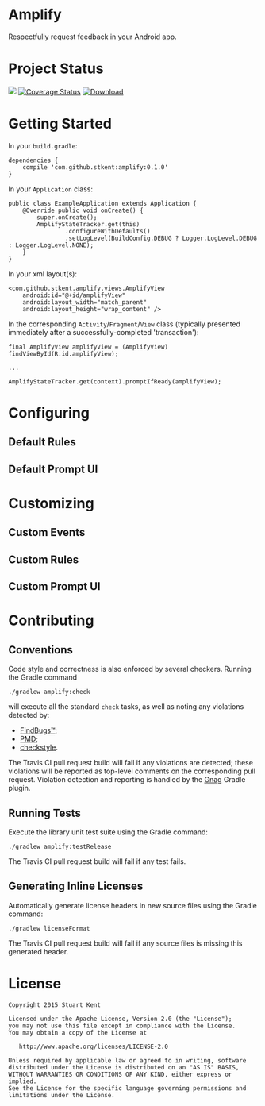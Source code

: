 # Amplify

Respectfully request feedback in your Android app.

<!-- TODO: add example image or gif here -->

# Project Status

<a href="https://travis-ci.org/stkent/amplify"><img src="https://travis-ci.org/stkent/amplify.svg"></a> [![Coverage Status](https://coveralls.io/repos/stkent/amplify/badge.svg?branch=master&service=github)](https://coveralls.io/github/stkent/amplify?branch=master) [![Download](https://api.bintray.com/packages/stkent/android-libraries/amplify/images/download.svg)](https://bintray.com/stkent/android-libraries/amplify/_latestVersion)

# Getting Started

In your `build.gradle`:

    dependencies {
        compile 'com.github.stkent:amplify:0.1.0'
    }
    
In your `Application` class:

    public class ExampleApplication extends Application {
        @Override public void onCreate() {
            super.onCreate();
            AmplifyStateTracker.get(this)
                    .configureWithDefaults()
                    .setLogLevel(BuildConfig.DEBUG ? Logger.LogLevel.DEBUG : Logger.LogLevel.NONE);
        }
    }

In your xml layout(s):

    <com.github.stkent.amplify.views.AmplifyView
        android:id="@+id/amplifyView"
        android:layout_width="match_parent"
        android:layout_height="wrap_content" />

In the corresponding `Activity`/`Fragment`/`View` class (typically presented immediately after a successfully-completed 'transaction'):

    final AmplifyView amplifyView = (AmplifyView) findViewById(R.id.amplifyView);
    
    ...
    
    AmplifyStateTracker.get(context).promptIfReady(amplifyView);

# Configuring

## Default Rules

## Default Prompt UI

# Customizing

## Custom Events

## Custom Rules

## Custom Prompt UI

# Contributing

## Conventions

Code style and correctness is also enforced by several checkers. Running the Gradle command

    ./gradlew amplify:check
    
will execute all the standard `check` tasks, as well as noting any violations detected by:

- [FindBugs™](http://findbugs.sourceforge.net/);
- [PMD](https://pmd.github.io/);
- [checkstyle](http://checkstyle.sourceforge.net/).

The Travis CI pull request build will fail if any violations are detected; these violations will be reported as top-level comments on the corresponding pull request. Violation detection and reporting is handled by the [Gnag](https://github.com/btkelly/gnag) Gradle plugin.

## Running Tests

Execute the library unit test suite using the Gradle command:

    ./gradlew amplify:testRelease
    
The Travis CI pull request build will fail if any test fails.

## Generating Inline Licenses

Automatically generate license headers in new source files using the Gradle command:

    ./gradlew licenseFormat
    
The Travis CI pull request build will fail if any source files is missing this generated header.

# License

    Copyright 2015 Stuart Kent
    
    Licensed under the Apache License, Version 2.0 (the "License");
    you may not use this file except in compliance with the License.
    You may obtain a copy of the License at
    
       http://www.apache.org/licenses/LICENSE-2.0
    
    Unless required by applicable law or agreed to in writing, software
    distributed under the License is distributed on an "AS IS" BASIS,
    WITHOUT WARRANTIES OR CONDITIONS OF ANY KIND, either express or implied.
    See the License for the specific language governing permissions and
    limitations under the License.
